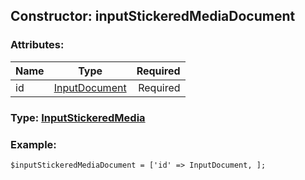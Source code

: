 ## Constructor: inputStickeredMediaDocument  

### Attributes:

| Name     |    Type       | Required |
|----------|:-------------:|---------:|
|id|[InputDocument](../types/InputDocument.md) | Required|


### Type: [InputStickeredMedia](../types/InputStickeredMedia.md)

### Example:


```
$inputStickeredMediaDocument = ['id' => InputDocument, ];
```